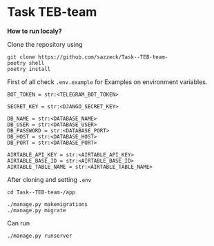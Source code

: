 # Task TEB-team

**How to run localy?**

Clone the repository using
```
git clone https://github.com/sazzeck/Task--TEB-team-
poetry shell
poetry install
```

First of all check `.env.example` for Examples on environment variables.

```
BOT_TOKEN = str:<TELEGRAM_BOT_TOKEN>

SECRET_KEY = str:<DJANGO_SECRET_KEY>

DB_NAME = str:<DATABASE_NAME>
DB_USER = str:<DATABASE_USER>
DB_PASSWORD = str:<DATABASE_PORT>
DB_HOST = str:<DATABASE_HOST>
DB_PORT = str:<DATABASE_PORT>

AIRTABLE_API_KEY = str:<AIRTABLE_API_KEY>
AIRTABLE_BASE_ID = str:<AIRTABLE_BASE_ID>
AIRTABLE_TABLE_NAME = str:<AIRTABLE_TABLE_NAME>
```


After cloning and setting `.env`
```
cd Task--TEB-team-/app

./manage.py makemigrations
./manage.py migrate
```

Can run
```
./manage.py runserver
```
